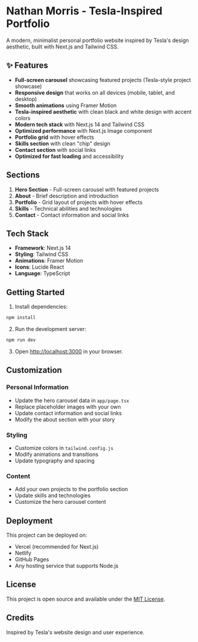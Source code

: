 # Nathan Morris - Tesla-Inspired Portfolio

A modern, minimalist personal portfolio website inspired by Tesla's design aesthetic, built with Next.js and Tailwind CSS.

## ✨ Features

- **Full-screen carousel** showcasing featured projects (Tesla-style project showcase)
- **Responsive design** that works on all devices (mobile, tablet, and desktop)
- **Smooth animations** using Framer Motion
- **Tesla-inspired aesthetic** with clean black and white design with accent colors
- **Modern tech stack** with Next.js 14 and Tailwind CSS
- **Optimized performance** with Next.js Image component
- **Portfolio grid** with hover effects
- **Skills section** with clean "chip" design
- **Contact section** with social links
- **Optimized for fast loading** and accessibility

## Sections

1. **Hero Section** - Full-screen carousel with featured projects
2. **About** - Brief description and introduction
3. **Portfolio** - Grid layout of projects with hover effects
4. **Skills** - Technical abilities and technologies
5. **Contact** - Contact information and social links

## Tech Stack

- **Framework**: Next.js 14
- **Styling**: Tailwind CSS
- **Animations**: Framer Motion
- **Icons**: Lucide React
- **Language**: TypeScript

## Getting Started

1. Install dependencies:
```bash
npm install
```

2. Run the development server:
```bash
npm run dev
```

3. Open [http://localhost:3000](http://localhost:3000) in your browser.

## Customization

### Personal Information
- Update the hero carousel data in `app/page.tsx`
- Replace placeholder images with your own
- Update contact information and social links
- Modify the about section with your story

### Styling
- Customize colors in `tailwind.config.js`
- Modify animations and transitions
- Update typography and spacing

### Content
- Add your own projects to the portfolio section
- Update skills and technologies
- Customize the hero carousel content

## Deployment

This project can be deployed on:
- Vercel (recommended for Next.js)
- Netlify
- GitHub Pages
- Any hosting service that supports Node.js

## License

This project is open source and available under the [MIT License](LICENSE).

## Credits

Inspired by Tesla's website design and user experience.
